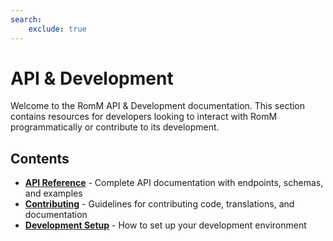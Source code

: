 ```yaml
---
search:
    exclude: true
---
```


# API & Development

Welcome to the RomM API & Development documentation. This section contains resources for developers looking to interact with RomM programmatically or contribute to its development.

## Contents

- **[API Reference](API-Reference.md)** - Complete API documentation with endpoints, schemas, and examples
- **[Contributing](Contributing.md)** - Guidelines for contributing code, translations, and documentation
- **[Development Setup](Development-Setup.md)** - How to set up your development environment

